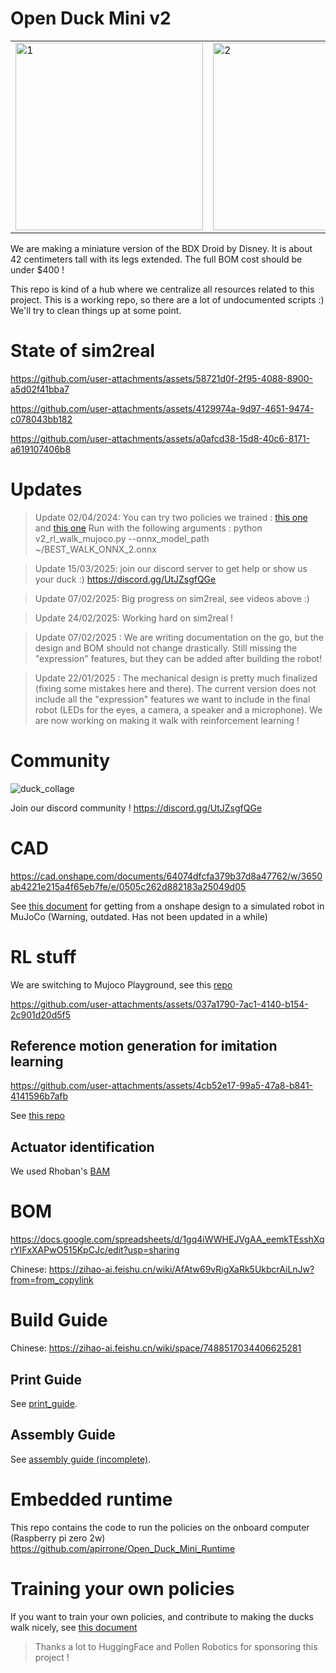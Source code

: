 # Open Duck Mini v2

<table>
  <tr>
    <td> <img src="https://github.com/user-attachments/assets/2a407765-70ad-48dd-8a5d-488f82503716" alt="1" width="300px" ></td>
    <td> <img src="https://github.com/user-attachments/assets/3b8fe350-73a9-4c9f-ad29-efc781be7aee" alt="2" width="300px" ></td>
    <td> <img src="https://github.com/user-attachments/assets/fd7e5949-1492-4d31-851f-feaa9b695557" alt="3" width="300px" ></td>
   </tr> 
</table>

We are making a miniature version of the BDX Droid by Disney. It is about 42 centimeters tall with its legs extended.
The full BOM cost should be under $400 !

This repo is kind of a hub where we centralize all resources related to this project. This is a working repo, so there are a lot of undocumented scripts :) We'll try to clean things up at some point.


# State of sim2real

https://github.com/user-attachments/assets/58721d0f-2f95-4088-8900-a5d02f41bba7

https://github.com/user-attachments/assets/4129974a-9d97-4651-9474-c078043bb182

https://github.com/user-attachments/assets/a0afcd38-15d8-40c6-8171-a619107406b8


# Updates

> Update 02/04/2024: You can try two policies we trained : [this one](BEST_WALK_ONNX.onnx) and [this one](BEST_WALK_ONNX_2.onnx)
> Run with the following arguments :
> python v2_rl_walk_mujoco.py --onnx_model_path ~/BEST_WALK_ONNX_2.onnx

> Update 15/03/2025: join our discord server to get help or show us your duck :) https://discord.gg/UtJZsgfQGe

> Update 07/02/2025: Big progress on sim2real, see videos above :)

> Update 24/02/2025: Working hard on sim2real ! 

> Update 07/02/2025 : We are writing documentation on the go, but the design and BOM should not change drastically. Still missing the "expression" features, but they can be added after building the robot!

> Update 22/01/2025 : The mechanical design is pretty much finalized (fixing some mistakes here and there). The current version does not include all the "expression" features we want to include in the final robot (LEDs for the eyes, a camera, a speaker and a microphone). We are now working on making it walk with reinforcement learning !

# Community 

![duck_collage](https://github.com/user-attachments/assets/e240c06e-769f-4c87-b65f-189a442cf1e9)

Join our discord community ! https://discord.gg/UtJZsgfQGe

# CAD

https://cad.onshape.com/documents/64074dfcfa379b37d8a47762/w/3650ab4221e215a4f65eb7fe/e/0505c262d882183a25049d05

See [this document](docs/prepare_robot.md) for getting from a onshape design to a simulated robot in MuJoCo (Warning, outdated. Has not been updated in a while)

# RL stuff

We are switching to Mujoco Playground, see this [repo](https://github.com/apirrone/Open_Duck_Playground)

https://github.com/user-attachments/assets/037a1790-7ac1-4140-b154-2c901d20d5f5


## Reference motion generation for imitation learning 

https://github.com/user-attachments/assets/4cb52e17-99a5-47a8-b841-4141596b7afb

See [this repo](https://github.com/apirrone/Open_Duck_reference_motion_generator)

## Actuator identification 

We used Rhoban's [BAM](https://github.com/Rhoban/bam)

# BOM

https://docs.google.com/spreadsheets/d/1gq4iWWHEJVgAA_eemkTEsshXqrYlFxXAPwO515KpCJc/edit?usp=sharing

Chinese: https://zihao-ai.feishu.cn/wiki/AfAtw69vRigXaRk5UkbcrAiLnJw?from=from_copylink

# Build Guide

Chinese: https://zihao-ai.feishu.cn/wiki/space/7488517034406625281

## Print Guide

See [print_guide](docs/print_guide.md).

## Assembly Guide

See [assembly guide (incomplete)](docs/assembly_guide.md).

# Embedded runtime

This repo contains the code to run the policies on the onboard computer (Raspberry pi zero 2w) https://github.com/apirrone/Open_Duck_Mini_Runtime

# Training your own policies

If you want to train your own policies, and contribute to making the ducks walk nicely, see [this document](docs/sim2real.md)

> Thanks a lot to HuggingFace and Pollen Robotics for sponsoring this project !
